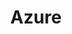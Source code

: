 ---
title: Azure
menu:
  product_pharmer_0.1.0-alpha.1:
    identifier: azure
    name: Azure
    parent: cloud
    weight: 15
menu_name: product_pharmer_0.1.0-alpha.1 
---